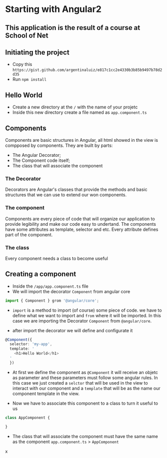 # Starting with Angular2

## This application is the result of a course at School of Net

## Initiating the project

- Copy this ``https://gist.github.com/argentinaluiz/e817c1cc2e4330b3b85b9497b78d2d35``
- Run ``npm install``


## Hello World

- Create a new directory at the ``/`` with the name of your projetc
- Inside this new directory create a file named as ``app.component.ts``


## Components

Components are basic structures in Angular, all html showed in the view is compposed by components.
They are built by parts:
- The Angular Decorator;
- The Component code itself;
- The class that will associate the component

### The Decorator

Decorators are Angular's classes that provide the methods and basic structures that we can use to extend our won components.

### The component

Components are every piece of code that will organize our application to provide legibility and make our code easy to undertand.
The components have some attributes as template, selector and etc. Every attribute defines part of the component.

### The class

Every component needs a class to become useful


## Creating a component

- Inside the ``/app/app.component.ts`` file
- We will import the decorator ``Component`` from angular core
```ts
import { Component } grom '@angular/core';
```

- ``import`` is a method to import (of course) some piece of code. we have to define what we want to import and ``from`` where it will be imported. In this case we are importing the Decorator ``Component`` from ``@angular/core``.

- after import the decorator we will define and configurate it
```ts
@Component({
  selector: 'my-app',
  template: '
    <h1>Hello World</h1>
  '
  })
```

- At first we define the component as ``@Component`` it will receive an objetc as parameter and these parameters must follow some angular rules. In this case we just created a ``selctor`` that will be used in the view to interact with our component and a ``template`` that will be as the name our component template in the view.

- Now we have to associate this component to a class to turn it useful to us
```ts
class AppComponent {

}
```

- The class that will associate the component must have the same name as the component ``app.component.ts`` > ``AppComponent``
























x
